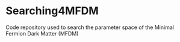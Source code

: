 # Searching4MFDM
Code repository used to search the parameter space of the Minimal Fermion Dark Matter (MFDM)

